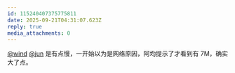 ```yaml
---
id: 115240407375775811
date: 2025-09-21T04:31:07.623Z
reply: true
media_attachments: 0
---
```


<p><span class="h-card" translate="no"><a href="https://her.blue/" class="u-url mention" rel="nofollow noopener" target="_blank">@<span>wind</span></a></span> <span class="h-card" translate="no"><a href="https://social.luzhaojun.com/@jun" class="u-url mention" rel="nofollow noopener" target="_blank">@<span>jun</span></a></span> 是有点慢，一开始以为是网络原因，阿均提示了才看到有 7M，确实大了点。</p>
